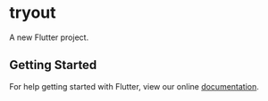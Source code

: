 # tryout

A new Flutter project.

## Getting Started

For help getting started with Flutter, view our online
[documentation](https://flutter.io/).
